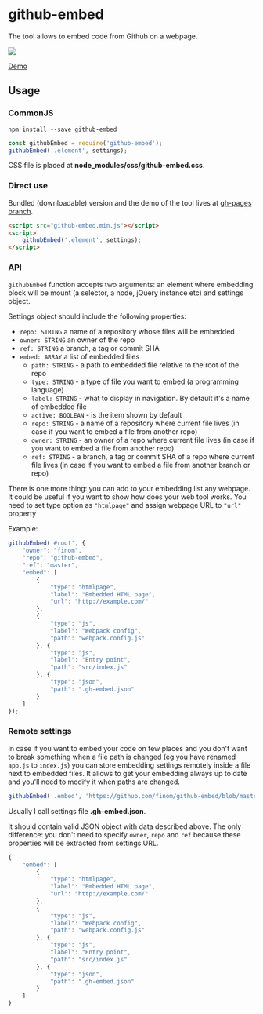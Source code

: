 # github-embed

The tool allows to embed code from Github on a webpage.

![](http://i.imgur.com/d6Ysdpg.png)

[Demo](http://finom.github.io/github-embed/demo.html)

## Usage

### CommonJS
```
npm install --save github-embed
```

```js
const githubEmbed = require('github-embed');
githubEmbed('.element', settings);
```
CSS file is placed at **node_modules/css/github-embed.css**.

### Direct use

Bundled (downloadable) version and the demo of the tool lives at [gh-pages branch](https://github.com/finom/github-embed/tree/gh-pages).
```html
<script src="github-embed.min.js"></script>
<script>
    githubEmbed('.element', settings);
</script>
```


### API

``githubEmbed`` function accepts two arguments: an element where embedding block will be mount (a selector, a node, jQuery instance etc) and settings object.

Settings object should include the following properties:

- ``repo: STRING`` a name of a repository whose files will be embedded
- ``owner: STRING`` an owner of the repo
- ``ref: STRING`` a branch, a tag or commit SHA
- ``embed: ARRAY`` a list of embedded files
	- ``path: STRING`` - a path to embedded file relative to the root of the repo
	- ``type: STRING`` - a type of file you want to embed (a programming language)
	- ``label: STRING`` - what to display in navigation. By default it's a name of embedded file
	- ``active: BOOLEAN`` - is the item shown by default
	- ``repo: STRING`` - a name of a repository where current file lives (in case if you want to embed a file from another repo)
	- ``owner: STRING`` - an owner of a repo where current file lives (in case if you want to embed a file from another repo)
	- ``ref: STRING`` - a branch, a tag or commit SHA of a repo where current file lives (in case if you want to embed a file from another branch or repo)

There is one more thing: you can add to your embedding list any webpage. It could be useful if you want to show how does your web tool works. You need to set type option as ``"htmlpage"`` and assign webpage URL to ``"url"`` property

Example:
```js
githubEmbed('#root', {
    "owner": "finom",
    "repo": "github-embed",
    "ref": "master",
    "embed": [
        {
            "type": "htmlpage",
            "label": "Embedded HTML page",
            "url": "http://example.com/"
        },
        {
    		"type": "js",
    		"label": "Webpack config",
    		"path": "webpack.config.js"
    	}, {
    		"type": "js",
    		"label": "Entry point",
    		"path": "src/index.js"
    	}, {
    		"type": "json",
    		"path": ".gh-embed.json"
    	}
    ]
});
```

### Remote settings

In case if you want to embed your code on few places and you don't want to break something when a file path is changed (eg you have renamed ``app.js`` to ``index.js``) you can store embedding settings remotely inside a file next to embedded files. It allows to get your embedding always up to date and you'll need to modify it when paths are changed.

```js
githubEmbed('.embed', 'https://github.com/finom/github-embed/blob/master/.gh-embed.json');
```

Usually I call settings file **.gh-embed.json**.

It should contain valid JSON object with data described above. The only difference: you don't need to specify ``owner``, ``repo`` and ``ref`` because these properties will be extracted from settings URL.

```js
{
    "embed": [
        {
            "type": "htmlpage",
            "label": "Embedded HTML page",
            "url": "http://example.com/"
        },
        {
    		"type": "js",
    		"label": "Webpack config",
    		"path": "webpack.config.js"
    	}, {
    		"type": "js",
    		"label": "Entry point",
    		"path": "src/index.js"
    	}, {
    		"type": "json",
    		"path": ".gh-embed.json"
    	}
    ]
}
```

